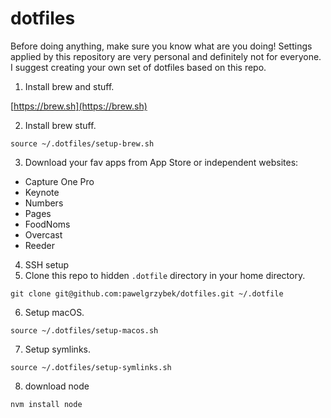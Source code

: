 # dotfiles

Before doing anything, make sure you know what are you doing! Settings applied by this repository are very personal and definitely not for everyone. I suggest creating your own set of dotfiles based on this repo.

1. Install brew and stuff.

[https://brew.sh](https://brew.sh)

2. Install brew stuff.

```
source ~/.dotfiles/setup-brew.sh
```

3. Download your fav apps from App Store or independent websites:

- Capture One Pro
- Keynote
- Numbers
- Pages
- FoodNoms
- Overcast
- Reeder

4. SSH setup
5. Clone this repo to hidden `.dotfile` directory in your home directory.

```
git clone git@github.com:pawelgrzybek/dotfiles.git ~/.dotfile
```

6. Setup macOS.

```
source ~/.dotfiles/setup-macos.sh
```

7. Setup symlinks.

```
source ~/.dotfiles/setup-symlinks.sh
```

8. download node

```
nvm install node
```
